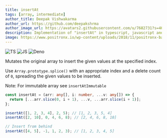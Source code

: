 ```yaml
---
title: insertAt
tags: [array, intermediate]
author_title: Deepak Vishwakarma
author_url: https://github.com/deepakshrma
author_image_url: https://avatars2.githubusercontent.com/u/7682731?s=400
description: Implementation of "insertAt" in typescript, javascript and deno.
image: https://www.positronx.io/wp-content/uploads/2018/11/positronx-banner-1152-1.jpg
---
```


![TS](https://img.shields.io/badge/supports-typescript-blue.svg?style=flat-square)
![JS](https://img.shields.io/badge/supports-javascript-yellow.svg?style=flat-square)
![Deno](https://img.shields.io/badge/supports-deno-green.svg?style=flat-square)

Mutates the original array to insert the given values at the specified index.

Use `Array.prototype.splice()` with an appropriate index and a delete count of `0`, spreading the given values to be inserted.

Note: For immutable array see `insertAtImmutable`

```ts title="typescript"
const insertAt = (arr: any[], i: number, ...v: any[]) => {
  return [...arr.slice(0, i + 1), ...v, ...arr.slice(i + 1)];
};
```

```ts title="typescript"
insertAt([1, 2, 3, 4], 2, 5); // [1, 2, 3, 5, 4]
insertAt([2, 10], 0, 4, 6, 8); // [2, 4, 6, 8, 10]

// Insert from behind
insertAt([4, 5], -1, 1, 2, 3); // [1, 2, 3, 4, 5]
```
